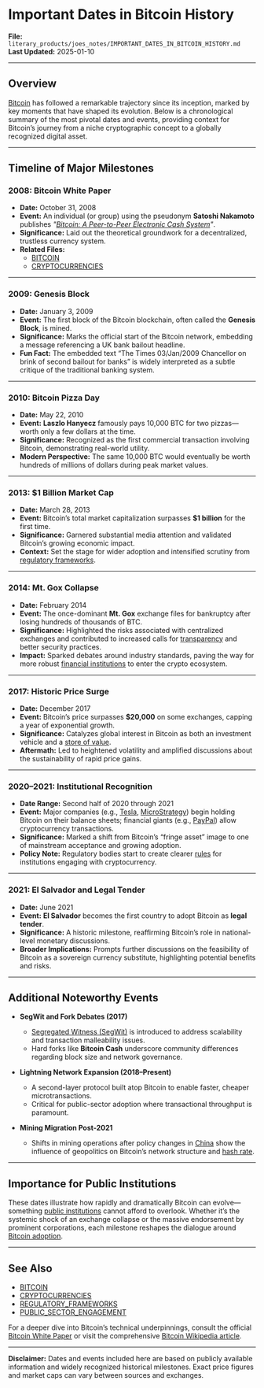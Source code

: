 # Important Dates in Bitcoin History

**File:** `literary_products/joes_notes/IMPORTANT_DATES_IN_BITCOIN_HISTORY.md`  
**Last Updated:** 2025-01-10

---

## Overview

[Bitcoin](/literary_products/joes_notes/BITCOIN.md) has followed a remarkable trajectory since its inception, marked by key moments that have shaped its evolution. Below is a chronological summary of the most pivotal dates and events, providing context for Bitcoin’s journey from a niche cryptographic concept to a globally recognized digital asset.

---

## Timeline of Major Milestones

### 2008: Bitcoin White Paper
- **Date:** October 31, 2008  
- **Event:** An individual (or group) using the pseudonym **Satoshi Nakamoto** publishes *"[Bitcoin: A Peer-to-Peer Electronic Cash System](https://bitcoin.org/bitcoin.pdf)"*.  
- **Significance:** Laid out the theoretical groundwork for a decentralized, trustless currency system.  
- **Related Files:**  
  - [BITCOIN](/literary_products/joes_notes/BITCOIN.md)  
  - [CRYPTOCURRENCIES](/literary_products/joes_notes/CRYPTOCURRENCIES.md)

---

### 2009: Genesis Block
- **Date:** January 3, 2009  
- **Event:** The first block of the Bitcoin blockchain, often called the **Genesis Block**, is mined.  
- **Significance:** Marks the official start of the Bitcoin network, embedding a message referencing a UK bank bailout headline.  
- **Fun Fact:** The embedded text “The Times 03/Jan/2009 Chancellor on brink of second bailout for banks” is widely interpreted as a subtle critique of the traditional banking system.

---

### 2010: Bitcoin Pizza Day
- **Date:** May 22, 2010  
- **Event:** **Laszlo Hanyecz** famously pays 10,000 BTC for two pizzas—worth only a few dollars at the time.  
- **Significance:** Recognized as the first commercial transaction involving Bitcoin, demonstrating real-world utility.  
- **Modern Perspective:** The same 10,000 BTC would eventually be worth hundreds of millions of dollars during peak market values.

---

### 2013: $1 Billion Market Cap
- **Date:** March 28, 2013  
- **Event:** Bitcoin’s total market capitalization surpasses **\$1 billion** for the first time.  
- **Significance:** Garnered substantial media attention and validated Bitcoin’s growing economic impact.  
- **Context:** Set the stage for wider adoption and intensified scrutiny from [regulatory frameworks](/literary_products/joes_notes/REGULATORY_FRAMEWORKS.md).

---

### 2014: Mt. Gox Collapse
- **Date:** February 2014  
- **Event:** The once-dominant **Mt. Gox** exchange files for bankruptcy after losing hundreds of thousands of BTC.  
- **Significance:** Highlighted the risks associated with centralized exchanges and contributed to increased calls for [transparency](/literary_products/joes_notes/BLOCKCHAIN_TRANSPARENCY.md) and better security practices.  
- **Impact:** Sparked debates around industry standards, paving the way for more robust [financial institutions](/literary_products/joes_notes/FINANCIAL_INSTITUTIONS.md) to enter the crypto ecosystem.

---

### 2017: Historic Price Surge
- **Date:** December 2017  
- **Event:** Bitcoin’s price surpasses **\$20,000** on some exchanges, capping a year of exponential growth.  
- **Significance:** Catalyzes global interest in Bitcoin as both an investment vehicle and a [store of value](/literary_products/joes_notes/ASSET_CLASSES.md#store-of-value).  
- **Aftermath:** Led to heightened volatility and amplified discussions about the sustainability of rapid price gains.

---

### 2020–2021: Institutional Recognition
- **Date Range:** Second half of 2020 through 2021  
- **Event:** Major companies (e.g., [Tesla](https://en.wikipedia.org/wiki/Tesla,_Inc.), [MicroStrategy](https://en.wikipedia.org/wiki/MicroStrategy)) begin holding Bitcoin on their balance sheets; financial giants (e.g., [PayPal](https://en.wikipedia.org/wiki/PayPal)) allow cryptocurrency transactions.  
- **Significance:** Marked a shift from Bitcoin’s “fringe asset” image to one of mainstream acceptance and growing adoption.  
- **Policy Note:** Regulatory bodies start to create clearer [rules](/literary_products/joes_notes/BLOCKCHAIN_REGULATIONS.md) for institutions engaging with cryptocurrency.

---

### 2021: El Salvador and Legal Tender
- **Date:** June 2021  
- **Event:** **El Salvador** becomes the first country to adopt Bitcoin as **legal tender**.  
- **Significance:** A historic milestone, reaffirming Bitcoin’s role in national-level monetary discussions.  
- **Broader Implications:** Prompts further discussions on the feasibility of Bitcoin as a sovereign currency substitute, highlighting potential benefits and risks.

---

## Additional Noteworthy Events

- **SegWit and Fork Debates (2017)**  
  - [Segregated Witness (SegWit)](https://en.wikipedia.org/wiki/SegWit) is introduced to address scalability and transaction malleability issues.  
  - Hard forks like **Bitcoin Cash** underscore community differences regarding block size and network governance.

- **Lightning Network Expansion (2018–Present)**  
  - A second-layer protocol built atop Bitcoin to enable faster, cheaper microtransactions.  
  - Critical for public-sector adoption where transactional throughput is paramount.

- **Mining Migration Post-2021**  
  - Shifts in mining operations after policy changes in [China](https://en.wikipedia.org/wiki/Cryptocurrency_in_China) show the influence of geopolitics on Bitcoin’s network structure and [hash rate](/literary_products/joes_notes/BLOCKCHAIN_SECURITY.md#network-hash-rate).

---

## Importance for Public Institutions

These dates illustrate how rapidly and dramatically Bitcoin can evolve—something [public institutions](/literary_products/joes_notes/PUBLIC_INSTITUTIONS.md) cannot afford to overlook. Whether it’s the systemic shock of an exchange collapse or the massive endorsement by prominent corporations, each milestone reshapes the dialogue around [Bitcoin adoption](/literary_products/joes_notes/BITCOIN_ADOPTION.md).

---

## See Also

- [BITCOIN](/literary_products/joes_notes/BITCOIN.md)  
- [CRYPTOCURRENCIES](/literary_products/joes_notes/CRYPTOCURRENCIES.md)  
- [REGULATORY_FRAMEWORKS](/literary_products/joes_notes/REGULATORY_FRAMEWORKS.md)  
- [PUBLIC_SECTOR_ENGAGEMENT](/literary_products/joes_notes/PUBLIC_SECTOR_ENGAGEMENT.md)

For a deeper dive into Bitcoin’s technical underpinnings, consult the official [Bitcoin White Paper](https://bitcoin.org/bitcoin.pdf) or visit the comprehensive [Bitcoin Wikipedia article](https://en.wikipedia.org/wiki/Bitcoin).

---

**Disclaimer:** Dates and events included here are based on publicly available information and widely recognized historical milestones. Exact price figures and market caps can vary between sources and exchanges.

